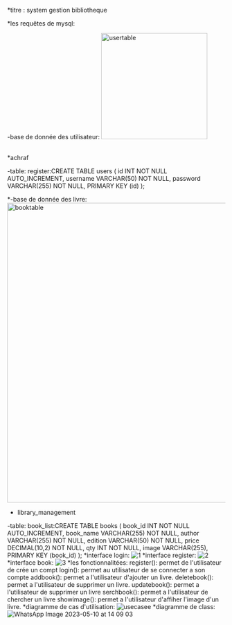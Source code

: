 *titre : system gestion bibliotheque

*les requêtes de mysql:

-base de donnée des utilisateur:
<img width="245" alt="usertable" src="https://github.com/aboussakkine-achraf/library/assets/80420443/bb3a671c-72b7-4326-8b88-e34c4c54c9c4">
<br/>
<br/>



*achraf

-table:
register:CREATE TABLE users (
  id INT NOT NULL AUTO_INCREMENT,
  username VARCHAR(50) NOT NULL,
  password VARCHAR(255) NOT NULL,
  PRIMARY KEY (id)
);



 *-base de donnée des livre:
 <img width="692" alt="booktable" src="https://github.com/aboussakkine-achraf/library/assets/80420443/6ffd70d6-a67a-4e4b-8ca2-fa53bd1a7bf0">
 <br/>
* library_management
 
-table:
 book_list:CREATE TABLE books (
  book_id INT NOT NULL AUTO_INCREMENT,
  book_name VARCHAR(255) NOT NULL,
  author VARCHAR(255) NOT NULL,
  edition VARCHAR(50) NOT NULL,
  price DECIMAL(10,2) NOT NULL,
  qty INT NOT NULL,
  image VARCHAR(255),
  PRIMARY KEY (book_id)
);
*interface login:
![1](https://github.com/aboussakkine-achraf/library/assets/114268936/9f3fc4b4-7f0d-4a9c-b8aa-dc8f80cbe115)
*interface register:
![2](https://github.com/aboussakkine-achraf/library/assets/114268936/2b0f3e2d-8f10-4e7e-996c-4f80aaab050c)
*interface book:
![3](https://github.com/aboussakkine-achraf/library/assets/114268936/f7773139-859c-4159-ad73-3207303fb5f8)
*les fonctionnalitées:
register(): permet de l'utilisateur de crée un compt
login(): permet au utilisateur de se connecter a son compte
addbook(): permet a l'utilisateur d'ajouter un livre.
deletebook(): permet a l'utilisateur de supprimer un livre.
updatebook(): permet a l'utilisateur de supprimer un  livre 
serchbook(): permet a l'utilisateur de chercher un livre
showimage(): permet a l'utilisateur d'affiher l'image d'un livre.
*diagramme de cas d'utilisation:
![usecasee](https://github.com/aboussakkine-achraf/library/assets/114268936/eee87aa9-8fe9-4299-a0e9-959da25a600b)
*diagramme de class:
![WhatsApp Image 2023-05-10 at 14 09 03](https://github.com/aboussakkine-achraf/library/assets/114268936/f19a9953-23f3-4aac-af7d-d3718789239d)




